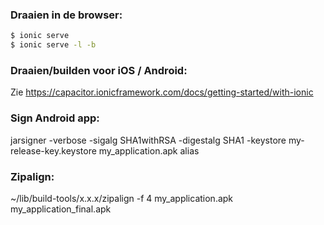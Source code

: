 ### Draaien in de browser:

```bash
$ ionic serve
$ ionic serve -l -b
```

### Draaien/builden voor iOS / Android:

Zie https://capacitor.ionicframework.com/docs/getting-started/with-ionic

### Sign Android app:

jarsigner -verbose -sigalg SHA1withRSA -digestalg SHA1 -keystore my-release-key.keystore my_application.apk alias

### Zipalign:

~/lib/build-tools/x.x.x/zipalign -f 4 my_application.apk my_application_final.apk
